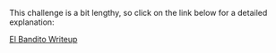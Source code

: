 This challenge is a bit lengthy, so click on the link below for a detailed explanation:

[El Bandito Writeup](https://0xb0b.gitbook.io/writeups/tryhackme/2024/el-bandito)